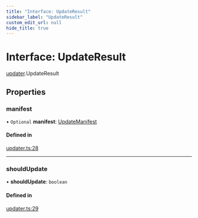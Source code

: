 ```yaml
---
title: "Interface: UpdateResult"
sidebar_label: "UpdateResult"
custom_edit_url: null
hide_title: true
---
```


# Interface: UpdateResult

[updater](../modules/updater.md).UpdateResult

## Properties

### manifest

• `Optional` **manifest**: [UpdateManifest](updater.updatemanifest.md)

#### Defined in

[updater.ts:28](https://github.com/tauri-apps/tauri/blob/4bee3a7/tooling/api/src/updater.ts#L28)

___

### shouldUpdate

• **shouldUpdate**: `boolean`

#### Defined in

[updater.ts:29](https://github.com/tauri-apps/tauri/blob/4bee3a7/tooling/api/src/updater.ts#L29)
